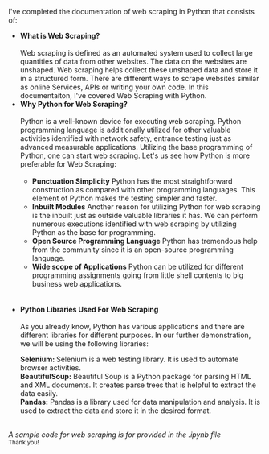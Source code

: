 I've completed the documentation of web scraping in Python that consists of:
<ul>
  <li>
  <b>What is Web Scraping?</b><br/><br/>
  Web scraping is defined as an automated system used to collect large quantities of data from other websites. 
  The data on the websites are unshaped. Web scraping helps collect these unshaped data and store it in a structured form. 
  There are different ways to scrape websites similar as online Services, APIs or writing your own code. In this documentaiton, I've covered Web Scraping with Python. 
 
  </li>
  <li>
  <b>Why Python for Web Scraping?</b><br/><br/>
  Python is a well-known device for executing web scraping. Python programming language is additionally utilized for other valuable activities 
  identified with network safety, entrance testing just as advanced measurable applications. 
  Utilizing the base programming of Python, one can start web scraping. Let's us see how Python is more preferable for Web Scraping:<br/>
<br/>
<ul>
  <li><b>Punctuation Simplicity</b>
Python has the most straightforward construction as compared with other programming languages. 
    This element of Python makes the testing simpler and faster.
  </li>
  <li><b>Inbuilt Modules</b>
Another reason for utilizing Python for web scraping is the inbuilt just as outside valuable libraries it has.
    We can perform numerous executions identified with web scraping by utilizing Python as the base for programming.
  </li>
  <li><b>Open Source Programming Language</b>
Python has tremendous help from the community since it is an open-source programming language.
  </li>
  <li><b>Wide scope of Applications</b>
Python can be utilized for different programming assignments going from little shell contents to big business web applications.</li>
<br/><br/></li>
 </ul>
 
 <li><b>Python Libraries Used For Web Scraping</b><br/><br/>
As you already know, Python  has various applications and there are different libraries for different purposes.
In our further demonstration, we will be using the following libraries:<br/>

<b>Selenium:  </b>Selenium is a web testing library. It is used to automate browser activities.<br/>
<b>BeautifulSoup:</b> Beautiful Soup is a Python package for parsing HTML and XML documents. It creates parse trees that is helpful to extract the data easily.<br/>
<b>Pandas:</b> Pandas is a library used for data manipulation and analysis. It is used to extract the data and store it in the desired format.<br/>
  </li>
  </ul>
  
  <br/><i>A sample code for web scraping is for provided in the .ipynb file</i><br/>
  <small>Thank you!</small>
